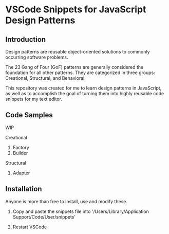 # VSCode Snippets for JavaScript Design Patterns

## Introduction

Design patterns are reusable object-oriented solutions to commonly occurring software problems.  

The 23 Gang of Four (GoF) patterns are generally considered the foundation for all other patterns. They are categorized in three groups: Creational, Structural, and Behavioral.

This repository was created for me to learn design patterns in JavaScript, as well as to accomplish the goal of turning them into highly reusable code snippets for my text editor.

## Code Samples

WIP

Creational
1. Factory 
2. Builder

Structural
1. Adapter

## Installation

Anyone is more than free to install, use and modify these.

1.  Copy and paste the snippets file into '/Users/Library/Application Support/Code/User/snippets'

2. Restart VSCode